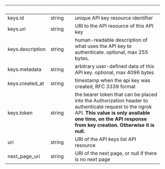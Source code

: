 
|&nbsp;|&nbsp;|&nbsp;|&nbsp;|
|---|---|---|---|
| keys.id | string | | unique API key resource identifier |
| keys.uri | string | | URI to the API resource of this API key |
| keys.description | string | | human-readable description of what uses the API key to authenticate. optional, max 255 bytes. |
| keys.metadata | string | | arbitrary user-defined data of this API key. optional, max 4096 bytes |
| keys.created_at | string | | timestamp when the api key was created, RFC 3339 format |
| keys.token | string | | the bearer token that can be placed into the Authorization header to authenticate request to the ngrok API. **This value is only available one time, on the API response from key creation. Otherwise it is null.** |
| uri | string | | URI of the API keys list API resource |
| next_page_uri | string | | URI of the next page, or null if there is no next page |